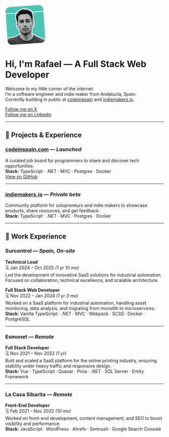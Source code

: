 ![Favicon](./public/favicon.png)
# Hi, I'm Rafael — A Full Stack Web Developer

Welcome to my little corner of the internet.  
I’m a software engineer and indie maker from Andalucía, Spain.  
Currently building in public at [codeinspain](https://codeinspain.com) and [indiemakers.io](https://indiemakers.io).  

[Follow me on X](https://x.com)  
[Follow me on Linkedin](https://linkedin.com/in/rafitajaen)

---

## 🚀 Projects & Experience

### [codeinspain.com](https://codeinspain.com) — *Launched*  
A curated job board for programmers to share and discover tech opportunities.  
**Stack:** TypeScript · .NET · MVC · Postgres · Docker  
[View on GitHub](#)

---

### [indiemakers.io](https://indiemakers.io) — *Private beta*  
Community platform for solopreneurs and indie makers to showcase products, share resources, and get feedback.  
**Stack:** TypeScript · .NET · MVC · Postgres · Docker

---

## 💼 Work Experience

### **Surcontrol** — *Spain, On-site*  
**Technical Lead**  
🗓️ Jan 2024 – Oct 2025 *(1 yr 10 mo)*  
Led the development of innovative SaaS solutions for industrial automation.  
Focused on collaboration, technical excellence, and scalable architecture.

**Full Stack Web Developer**  
🗓️ Nov 2022 – Jan 2024 *(1 yr 3 mo)*  
Worked on a SaaS platform for industrial automation, handling asset monitoring, data analysis, and migrating from monolith to microservices.  
**Stack:** Vanilla TypeScript · .NET · MVC · Webpack · SCSS · Docker · PostgreSQL

---

### **Esmonet** — *Remote*  
**Full Stack Developer**  
🗓️ Nov 2021 – Nov 2022 *(1 yr)*  
Built and scaled a SaaS platform for the online printing industry, ensuring stability under heavy traffic and responsive design.  
**Stack:** Vue · TypeScript · Quasar · Pinia · .NET · SQL Server · Entity Framework

---

### **La Casa Sibarita** — *Remote*  
**Front-End Developer**  
🗓️ Feb 2021 – Nov 2022 *(10 mo)*  
Worked on front-end development, content management, and SEO to boost visibility and performance.  
**Stack:** JavaScript · WordPress · Ahrefs · Semrush · Google Search Console
